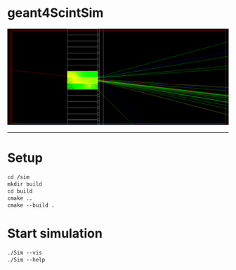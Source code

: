 # geant4ScintSim


<img src="./docs/sim_pic_v1_0000.png" alt="sim_pic"/>

---
# Setup

```
cd /sim
mkdir build
cd build
cmake ..
cmake --build .
```

# Start simulation

```
./Sim --vis
./Sim --help
```
